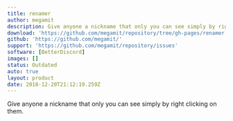 ```yaml
---
title: renamer
author: megamit
description: Give anyone a nickname that only you can see simply by right clicking on them.
download: 'https://github.com/megamit/repository/tree/gh-pages/renamer'
github: 'https://github.com/megamit/'
support: 'https://github.com/megamit/repository/issues'
software: [BetterDiscord]
images: []
status: Outdated
auto: true
layout: product
date: 2018-12-20T21:12:19.259Z
---
```

Give anyone a nickname that only you can see simply by right clicking on them.